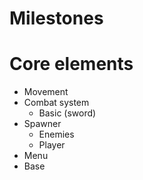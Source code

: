 # Milestones
# Core elements
+ Movement
+ Combat system
  + Basic (sword)
+ Spawner
  + Enemies
  + Player
+ Menu
+ Base
